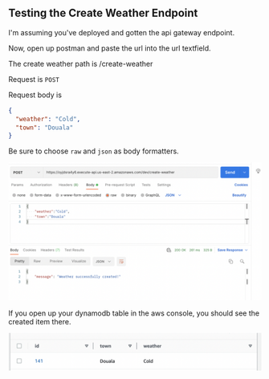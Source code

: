 ## Testing the Create Weather Endpoint
I'm assuming you've deployed and gotten the api gateway endpoint. 

Now, open up postman and paste the url into the url textfield.

The create weather path is /create-weather

Request is `POST`

Request body is

```json
{
  "weather": "Cold",
  "town": "Douala"
}
```
Be sure to choose `raw` and `json` as body formatters.

![alt text](https://raw.githubusercontent.com/EducloudHQ/rest_with_sam_python/master/assets/create_weather.png)

If you open up your dynamodb table in the aws console, you should see the created item there.

![alt text](https://raw.githubusercontent.com/EducloudHQ/rest_with_sam_python/master/assets/ddb_item.png)
